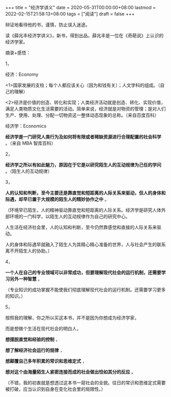 +++
title = "经济学讲义"
date = 2020-05-31T00:00:00+08:00
lastmod = 2022-02-15T21:58:13+08:00
tags = ["阅读"]
draft = false
+++

辩证地看待他的书，谨慎，防止误入迷途。

读《薛兆丰经济学讲义》，新书，得到出品。薛兆丰是一位在《奇葩说》上认识的经济学家。

摘录+感悟：

1，

经济：Economy

&lt;1&gt;国家发展的支柱；每个人都应该关心（因为和钱有关）；人文学科的组成。（自己的理解）

&lt;2&gt;经济是价值的创造、转化和实现；人类经济活动就是创造、转化、实现价值，满足人类物质文化生活需要的活动。简单来说，经济就是对物资的管理；是对人们生产、使用、处理、分配一切物资这一整体动态现象的总称。（来自百度百科）

经济学：Economics

**经济学是一门研究人类行为及如何将有限或者稀缺资源进行合理配置的社会科学** 。（来自 MBA 智库百科）

2，

**经济学之所以有如此魅力，原因在于它是以研究陌生人的互动规律为己任的学问** 。（陌生人的互动规律）

3，

**人的认知和判断，至今主要还是靠直觉和短距离的人际关系来驱动，但人的身体和际遇，却早已置于大规模的陌生人的精妙协作之中** 。

（环境早已陌生，人的精神驱动靠直觉和短距离的人际关系。经济学是研究人体外部环境的一门科学，以陌生人的互动规律作为自己的研究中心。

人生活在经济社会里，人的认知和判断，至今仍然靠感觉和直接的人际关系来驱动。

人的身体和际遇早就融入了陌生人为其精心精心准备的世界，人与社会产生的联系离不开陌生人的协助。）

4，

**一个人在自己的专业领域可以非常成功，但要理解现代社会的运行机制，还需要学习另外一种智慧** 。

（专业知识的成功掌握不能使我们彻底理解现代社会的运行机制。还需要学习更多的知识。）

5，

按照我的理解，你之所以买这本书，并不是因为你想成为经济学家，

而是想做个生活在现代社会的明白人，

**想摆脱直觉和经验的控制** ，

**想了解经济社会运行的规律** ，

**想颠覆自己多年积累的常识和思维定式** ，

**想对这个由海量陌生人紧密连接而成的社会做出恰如其分的反应** 。

（不错，我的初衷就是想透过这本书一窥社会的全貌。往日的常识和思维定式需要被打破，应当认识到自身在变化社会里的局限性。）
